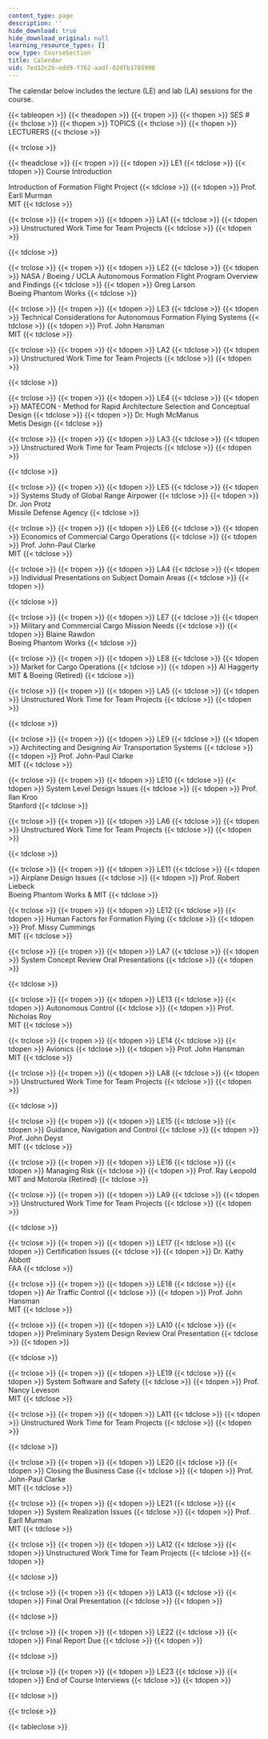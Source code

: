 ```yaml
---
content_type: page
description: ''
hide_download: true
hide_download_original: null
learning_resource_types: []
ocw_type: CourseSection
title: Calendar
uid: 7ed32c2b-edd9-f762-aadf-02dfb1785990
---
```


The calendar below includes the lecture (LE) and lab (LA) sessions for the course.

{{< tableopen >}}
{{< theadopen >}}
{{< tropen >}}
{{< thopen >}}
SES #
{{< thclose >}}
{{< thopen >}}
TOPICS
{{< thclose >}}
{{< thopen >}}
LECTURERS
{{< thclose >}}

{{< trclose >}}

{{< theadclose >}}
{{< tropen >}}
{{< tdopen >}}
LE1
{{< tdclose >}}
{{< tdopen >}}
Course Introduction  
  
Introduction of Formation Flight Project
{{< tdclose >}}
{{< tdopen >}}
Prof. Earll Murman  
MIT
{{< tdclose >}}

{{< trclose >}}
{{< tropen >}}
{{< tdopen >}}
LA1
{{< tdclose >}}
{{< tdopen >}}
Unstructured Work Time for Team Projects
{{< tdclose >}}
{{< tdopen >}}

{{< tdclose >}}

{{< trclose >}}
{{< tropen >}}
{{< tdopen >}}
LE2
{{< tdclose >}}
{{< tdopen >}}
NASA / Boeing / UCLA Autonomous Formation Flight Program Overview and Findings
{{< tdclose >}}
{{< tdopen >}}
Greg Larson  
Boeing Phantom Works
{{< tdclose >}}

{{< trclose >}}
{{< tropen >}}
{{< tdopen >}}
LE3
{{< tdclose >}}
{{< tdopen >}}
Technical Considerations for Autonomous Formation Flying Systems
{{< tdclose >}}
{{< tdopen >}}
Prof. John Hansman  
MIT
{{< tdclose >}}

{{< trclose >}}
{{< tropen >}}
{{< tdopen >}}
LA2
{{< tdclose >}}
{{< tdopen >}}
Unstructured Work Time for Team Projects
{{< tdclose >}}
{{< tdopen >}}

{{< tdclose >}}

{{< trclose >}}
{{< tropen >}}
{{< tdopen >}}
LE4
{{< tdclose >}}
{{< tdopen >}}
MATECON - Method for Rapid Architecture Selection and Conceptual Design
{{< tdclose >}}
{{< tdopen >}}
Dr. Hugh McManus  
Metis Design
{{< tdclose >}}

{{< trclose >}}
{{< tropen >}}
{{< tdopen >}}
LA3
{{< tdclose >}}
{{< tdopen >}}
Unstructured Work Time for Team Projects
{{< tdclose >}}
{{< tdopen >}}

{{< tdclose >}}

{{< trclose >}}
{{< tropen >}}
{{< tdopen >}}
LE5
{{< tdclose >}}
{{< tdopen >}}
Systems Study of Global Range Airpower
{{< tdclose >}}
{{< tdopen >}}
Dr. Jon Protz  
Missile Defense Agency
{{< tdclose >}}

{{< trclose >}}
{{< tropen >}}
{{< tdopen >}}
LE6
{{< tdclose >}}
{{< tdopen >}}
Economics of Commercial Cargo Operations
{{< tdclose >}}
{{< tdopen >}}
Prof. John-Paul Clarke  
MIT
{{< tdclose >}}

{{< trclose >}}
{{< tropen >}}
{{< tdopen >}}
LA4
{{< tdclose >}}
{{< tdopen >}}
Individual Presentations on Subject Domain Areas
{{< tdclose >}}
{{< tdopen >}}

{{< tdclose >}}

{{< trclose >}}
{{< tropen >}}
{{< tdopen >}}
LE7
{{< tdclose >}}
{{< tdopen >}}
Military and Commercial Cargo Mission Needs
{{< tdclose >}}
{{< tdopen >}}
Blaine Rawdon  
Boeing Phantom Works
{{< tdclose >}}

{{< trclose >}}
{{< tropen >}}
{{< tdopen >}}
LE8
{{< tdclose >}}
{{< tdopen >}}
Market for Cargo Operations
{{< tdclose >}}
{{< tdopen >}}
Al Haggerty  
MIT & Boeing (Retired)
{{< tdclose >}}

{{< trclose >}}
{{< tropen >}}
{{< tdopen >}}
LA5
{{< tdclose >}}
{{< tdopen >}}
Unstructured Work Time for Team Projects
{{< tdclose >}}
{{< tdopen >}}

{{< tdclose >}}

{{< trclose >}}
{{< tropen >}}
{{< tdopen >}}
LE9
{{< tdclose >}}
{{< tdopen >}}
Architecting and Designing Air Transportation Systems
{{< tdclose >}}
{{< tdopen >}}
Prof. John-Paul Clarke  
MIT
{{< tdclose >}}

{{< trclose >}}
{{< tropen >}}
{{< tdopen >}}
LE10
{{< tdclose >}}
{{< tdopen >}}
System Level Design Issues
{{< tdclose >}}
{{< tdopen >}}
Prof. Ilan Kroo  
Stanford
{{< tdclose >}}

{{< trclose >}}
{{< tropen >}}
{{< tdopen >}}
LA6
{{< tdclose >}}
{{< tdopen >}}
Unstructured Work Time for Team Projects
{{< tdclose >}}
{{< tdopen >}}

{{< tdclose >}}

{{< trclose >}}
{{< tropen >}}
{{< tdopen >}}
LE11
{{< tdclose >}}
{{< tdopen >}}
Airplane Design Issues
{{< tdclose >}}
{{< tdopen >}}
Prof. Robert Liebeck  
Boeing Phantom Works & MIT
{{< tdclose >}}

{{< trclose >}}
{{< tropen >}}
{{< tdopen >}}
LE12
{{< tdclose >}}
{{< tdopen >}}
Human Factors for Formation Flying
{{< tdclose >}}
{{< tdopen >}}
Prof. Missy Cummings  
MIT
{{< tdclose >}}

{{< trclose >}}
{{< tropen >}}
{{< tdopen >}}
LA7
{{< tdclose >}}
{{< tdopen >}}
System Concept Review Oral Presentations
{{< tdclose >}}
{{< tdopen >}}

{{< tdclose >}}

{{< trclose >}}
{{< tropen >}}
{{< tdopen >}}
LE13
{{< tdclose >}}
{{< tdopen >}}
Autonomous Control
{{< tdclose >}}
{{< tdopen >}}
Prof. Nicholas Roy  
MIT
{{< tdclose >}}

{{< trclose >}}
{{< tropen >}}
{{< tdopen >}}
LE14
{{< tdclose >}}
{{< tdopen >}}
Avionics
{{< tdclose >}}
{{< tdopen >}}
Prof. John Hansman  
MIT
{{< tdclose >}}

{{< trclose >}}
{{< tropen >}}
{{< tdopen >}}
LA8
{{< tdclose >}}
{{< tdopen >}}
Unstructured Work Time for Team Projects
{{< tdclose >}}
{{< tdopen >}}

{{< tdclose >}}

{{< trclose >}}
{{< tropen >}}
{{< tdopen >}}
LE15
{{< tdclose >}}
{{< tdopen >}}
Guidance, Navigation and Control
{{< tdclose >}}
{{< tdopen >}}
Prof. John Deyst  
MIT
{{< tdclose >}}

{{< trclose >}}
{{< tropen >}}
{{< tdopen >}}
LE16
{{< tdclose >}}
{{< tdopen >}}
Managing Risk
{{< tdclose >}}
{{< tdopen >}}
Prof. Ray Leopold  
MIT and Motorola (Retired)
{{< tdclose >}}

{{< trclose >}}
{{< tropen >}}
{{< tdopen >}}
LA9
{{< tdclose >}}
{{< tdopen >}}
Unstructured Work Time for Team Projects
{{< tdclose >}}
{{< tdopen >}}

{{< tdclose >}}

{{< trclose >}}
{{< tropen >}}
{{< tdopen >}}
LE17
{{< tdclose >}}
{{< tdopen >}}
Certification Issues
{{< tdclose >}}
{{< tdopen >}}
Dr. Kathy Abbott  
FAA
{{< tdclose >}}

{{< trclose >}}
{{< tropen >}}
{{< tdopen >}}
LE18
{{< tdclose >}}
{{< tdopen >}}
Air Traffic Control
{{< tdclose >}}
{{< tdopen >}}
Prof. John Hansman  
MIT
{{< tdclose >}}

{{< trclose >}}
{{< tropen >}}
{{< tdopen >}}
LA10
{{< tdclose >}}
{{< tdopen >}}
Preliminary System Design Review Oral Presentation
{{< tdclose >}}
{{< tdopen >}}

{{< tdclose >}}

{{< trclose >}}
{{< tropen >}}
{{< tdopen >}}
LE19
{{< tdclose >}}
{{< tdopen >}}
System Software and Safety
{{< tdclose >}}
{{< tdopen >}}
Prof. Nancy Leveson  
MIT
{{< tdclose >}}

{{< trclose >}}
{{< tropen >}}
{{< tdopen >}}
LA11
{{< tdclose >}}
{{< tdopen >}}
Unstructured Work Time for Team Projects
{{< tdclose >}}
{{< tdopen >}}

{{< tdclose >}}

{{< trclose >}}
{{< tropen >}}
{{< tdopen >}}
LE20
{{< tdclose >}}
{{< tdopen >}}
Closing the Business Case
{{< tdclose >}}
{{< tdopen >}}
Prof. John-Paul Clarke  
MIT
{{< tdclose >}}

{{< trclose >}}
{{< tropen >}}
{{< tdopen >}}
LE21
{{< tdclose >}}
{{< tdopen >}}
System Realization Issues
{{< tdclose >}}
{{< tdopen >}}
Prof. Earll Murman  
MIT
{{< tdclose >}}

{{< trclose >}}
{{< tropen >}}
{{< tdopen >}}
LA12
{{< tdclose >}}
{{< tdopen >}}
Unstructured Work Time for Team Projects
{{< tdclose >}}
{{< tdopen >}}

{{< tdclose >}}

{{< trclose >}}
{{< tropen >}}
{{< tdopen >}}
LA13
{{< tdclose >}}
{{< tdopen >}}
Final Oral Presentation
{{< tdclose >}}
{{< tdopen >}}

{{< tdclose >}}

{{< trclose >}}
{{< tropen >}}
{{< tdopen >}}
LE22
{{< tdclose >}}
{{< tdopen >}}
Final Report Due
{{< tdclose >}}
{{< tdopen >}}

{{< tdclose >}}

{{< trclose >}}
{{< tropen >}}
{{< tdopen >}}
LE23
{{< tdclose >}}
{{< tdopen >}}
End of Course Interviews
{{< tdclose >}}
{{< tdopen >}}

{{< tdclose >}}

{{< trclose >}}

{{< tableclose >}}
